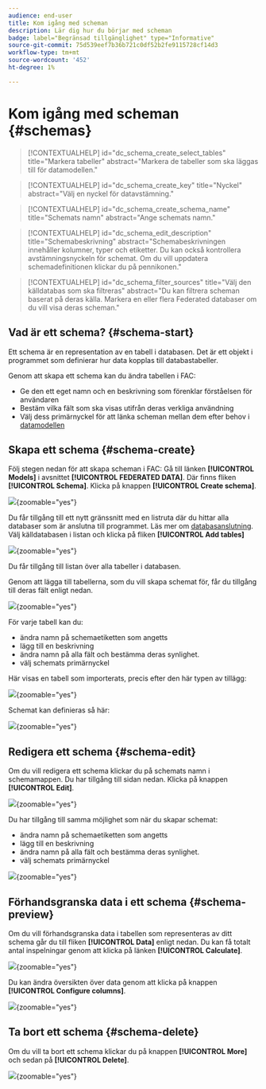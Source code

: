 ```yaml
---
audience: end-user
title: Kom igång med scheman
description: Lär dig hur du börjar med scheman
badge: label="Begränsad tillgänglighet" type="Informative"
source-git-commit: 75d539eef7b36b721c0df52b2fe9115728cf14d3
workflow-type: tm+mt
source-wordcount: '452'
ht-degree: 1%

---
```


# Kom igång med scheman {#schemas}


>[!CONTEXTUALHELP]
>id="dc_schema_create_select_tables"
>title="Markera tabeller"
>abstract="Markera de tabeller som ska läggas till för datamodellen."

>[!CONTEXTUALHELP]
>id="dc_schema_create_key"
>title="Nyckel"
>abstract="Välj en nyckel för datavstämning."

>[!CONTEXTUALHELP]
>id="dc_schema_create_schema_name"
>title="Schemats namn"
>abstract="Ange schemats namn."


>[!CONTEXTUALHELP]
>id="dc_schema_edit_description"
>title="Schemabeskrivning"
>abstract="Schemabeskrivningen innehåller kolumner, typer och etiketter. Du kan också kontrollera avstämningsnyckeln för schemat. Om du vill uppdatera schemadefinitionen klickar du på pennikonen."

>[!CONTEXTUALHELP]
>id="dc_schema_filter_sources"
>title="Välj den källdatabas som ska filtreras"
>abstract="Du kan filtrera scheman baserat på deras källa. Markera en eller flera Federated databaser om du vill visa deras scheman."


## Vad är ett schema? {#schema-start}

Ett schema är en representation av en tabell i databasen. Det är ett objekt i programmet som definierar hur data kopplas till databastabeller.

Genom att skapa ett schema kan du ändra tabellen i FAC:
- Ge den ett eget namn och en beskrivning som förenklar förståelsen för användaren
- Bestäm vilka fält som ska visas utifrån deras verkliga användning
- Välj dess primärnyckel för att länka scheman mellan dem efter behov i [datamodellen](../data-management/gs-models.md#data-model-start)

## Skapa ett schema {#schema-create}

Följ stegen nedan för att skapa scheman i FAC:
Gå till länken **[!UICONTROL Models]** i avsnittet **[!UICONTROL FEDERATED DATA]**. Där finns fliken **[!UICONTROL Schema]**.
Klicka på knappen **[!UICONTROL Create schema]**.

![](assets/schema_create.png){zoomable="yes"}

Du får tillgång till ett nytt gränssnitt med en listruta där du hittar
alla databaser som är anslutna till programmet. Läs mer om [databasanslutning](../connections/connections.md#connections-fdb).
Välj källdatabasen i listan och klicka på fliken **[!UICONTROL Add tables]**

![](assets/schema_tables.png){zoomable="yes"}

Du får tillgång till listan över alla tabeller i databasen.

Genom att lägga till tabellerna, som du vill skapa schemat för, får du tillgång till deras fält enligt nedan.

![](assets/schema_fields.png){zoomable="yes"}

För varje tabell kan du:
- ändra namn på schemaetiketten som angetts
- lägg till en beskrivning
- ändra namn på alla fält och bestämma deras synlighet.
- välj schemats primärnyckel

Här visas en tabell som importerats, precis efter den här typen av tillägg:

![](assets/schema_lumaorder.png){zoomable="yes"}

Schemat kan definieras så här:

![](assets/schema_lumaorders.png){zoomable="yes"}

## Redigera ett schema {#schema-edit}

Om du vill redigera ett schema klickar du på schemats namn i schemamappen. Du har tillgång till sidan nedan.
Klicka på knappen **[!UICONTROL Edit]**.

![](assets/schema_edit.png){zoomable="yes"}

Du har tillgång till samma möjlighet som när du skapar schemat:
- ändra namn på schemaetiketten som angetts
- lägg till en beskrivning
- ändra namn på alla fält och bestämma deras synlighet.
- välj schemats primärnyckel

![](assets/schema_edit_orders.png){zoomable="yes"}

## Förhandsgranska data i ett schema {#schema-preview}

Om du vill förhandsgranska data i tabellen som representeras av ditt schema går du till fliken **[!UICONTROL Data]** enligt nedan.
Du kan få totalt antal inspelningar genom att klicka på länken **[!UICONTROL Calculate]**.

![](assets/schema_data.png){zoomable="yes"}

Du kan ändra översikten över data genom att klicka på knappen **[!UICONTROL Configure columns]**.

![](assets/schema_columns.png){zoomable="yes"}

## Ta bort ett schema {#schema-delete}

Om du vill ta bort ett schema klickar du på knappen **[!UICONTROL More]** och sedan på **[!UICONTROL Delete]**.

![](assets/schema_delete.png){zoomable="yes"}